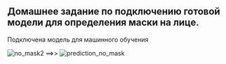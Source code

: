 ## Домашнее задание по подключению готовой модели для определения маски на лице.

Подключена модель для машинного обучения

![no_mask2](https://github.com/grafgad/mask-detection2/assets/78178266/8f010318-791d-46de-86b1-133999d060e4) ==>> 
![prediction_no_mask](https://github.com/grafgad/mask-detection2/assets/78178266/a31004dd-ba6b-48f8-9448-532c621ff8da)
